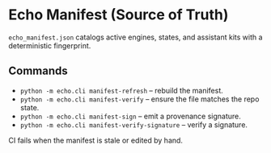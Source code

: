 # Echo Manifest (Source of Truth)

`echo_manifest.json` catalogs active engines, states, and assistant kits with a deterministic fingerprint.

## Commands
- `python -m echo.cli manifest-refresh` – rebuild the manifest.
- `python -m echo.cli manifest-verify` – ensure the file matches the repo state.
- `python -m echo.cli manifest-sign` – emit a provenance signature.
- `python -m echo.cli manifest-verify-signature` – verify a signature.

CI fails when the manifest is stale or edited by hand.
